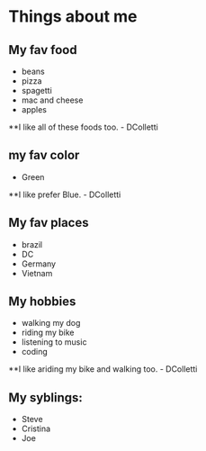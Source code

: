 # Things about me

## My fav food 
- beans
- pizza
- spagetti
- mac and cheese
- apples

**I like all of these foods too. - DColletti

## my fav color
- Green

**I like prefer Blue. - DColletti

## My fav places
- brazil
- DC
- Germany
- Vietnam

## My hobbies
- walking my dog
- riding my bike
- listening to music
- coding

**I like ariding my bike and walking too. - DColletti

## My syblings:
- Steve
- Cristina
- Joe
